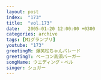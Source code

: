 ```yaml
---
layout: post
index:  "173"
title:  "vol.173"
date:   2005-01-20 12:00:00 +0300
categories: archive
tags: [M1グランプリ]
youtube: "173"
greetingM: 爆笑松ちゃんパレード
greetingT: ベーコン高須バーガー
songName: ウエディング・ベル
singer: シュガー
---
```

